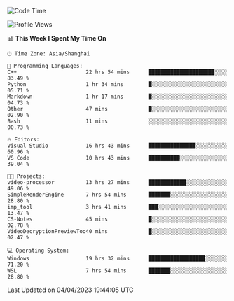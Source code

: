<!--START_SECTION:waka-->
![Code Time](http://img.shields.io/badge/Code%20Time-838%20hrs%2055%20mins-blue)

![Profile Views](http://img.shields.io/badge/Profile%20Views-4-blue)

📊 **This Week I Spent My Time On** 

```text
🕑︎ Time Zone: Asia/Shanghai

💬 Programming Languages: 
C++                      22 hrs 54 mins      █████████████████████░░░░   83.49 % 
Python                   1 hr 34 mins        █░░░░░░░░░░░░░░░░░░░░░░░░   05.71 % 
Markdown                 1 hr 17 mins        █░░░░░░░░░░░░░░░░░░░░░░░░   04.73 % 
Other                    47 mins             █░░░░░░░░░░░░░░░░░░░░░░░░   02.90 % 
Bash                     11 mins             ░░░░░░░░░░░░░░░░░░░░░░░░░   00.73 % 

🔥 Editors: 
Visual Studio            16 hrs 43 mins      ███████████████░░░░░░░░░░   60.96 % 
VS Code                  10 hrs 43 mins      ██████████░░░░░░░░░░░░░░░   39.04 % 

🐱‍💻 Projects: 
video-processor          13 hrs 27 mins      ████████████░░░░░░░░░░░░░   49.06 % 
SimpleRenderEngine       7 hrs 54 mins       ███████░░░░░░░░░░░░░░░░░░   28.80 % 
imp_tool                 3 hrs 41 mins       ███░░░░░░░░░░░░░░░░░░░░░░   13.47 % 
CS-Notes                 45 mins             █░░░░░░░░░░░░░░░░░░░░░░░░   02.78 % 
VideoDecryptionPreviewToo40 mins             █░░░░░░░░░░░░░░░░░░░░░░░░   02.47 % 

💻 Operating System: 
Windows                  19 hrs 32 mins      ██████████████████░░░░░░░   71.20 % 
WSL                      7 hrs 54 mins       ███████░░░░░░░░░░░░░░░░░░   28.80 % 
```


 Last Updated on 04/04/2023 19:44:05 UTC
<!--END_SECTION:waka-->